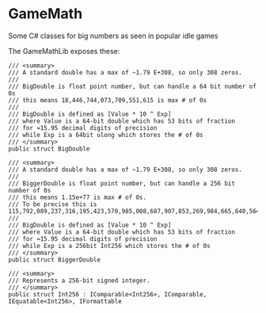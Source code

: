# GameMath
Some C# classes for big numbers as seen in popular idle games

The GameMathLib exposes these:

    /// <summary>
    /// A standard double has a max of ~1.79 E+308, so only 308 zeros.
    /// 
    /// BigDouble is float point number, but can handle a 64 bit number of 0s
    /// this means 18,446,744,073,709,551,615 is max # of 0s
    /// 
    /// BigDouble is defined as [Value * 10 ^ Exp]
    /// where Value is a 64-bit double which has 53 bits of fraction 
    /// for ≈15.95 decimal digits of precision
    /// while Exp is a 64bit ulong which stores the # of 0s
    /// </summary>
    public struct BigDouble
    
    /// <summary>
    /// A standard double has a max of ~1.79 E+308, so only 308 zeros.
    /// 
    /// BiggerDouble is float point number, but can handle a 256 bit number of 0s
    /// this means 1.15e+77 is max # of 0s.
    /// To be precise this is 115,792,089,237,316,195,423,570,985,008,687,907,853,269,984,665,640,564,039,457,584,007,913,129,639,936 
    /// 
    /// BigDouble is defined as [Value * 10 ^ Exp]
    /// where Value is a 64-bit double which has 53 bits of fraction 
    /// for ≈15.95 decimal digits of precision
    /// while Exp is a 256bit Int256 which stores the # of 0s
    /// </summary>
    public struct BiggerDouble
       
    /// <summary>
    /// Represents a 256-bit signed integer.
    /// </summary>
    public struct Int256 : IComparable<Int256>, IComparable, IEquatable<Int256>, IFormattable
